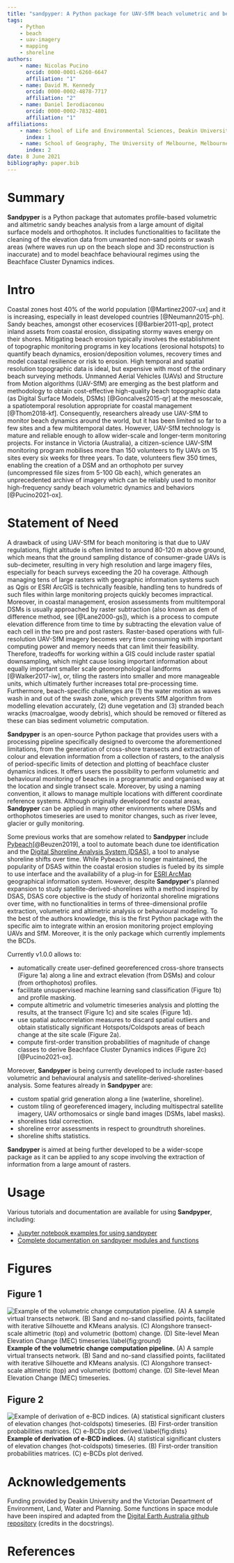 ```yaml
---
title: "sandpyper: A Python package for UAV-SfM beach volumetric and behavioural analysis"
tags:
    - Python
    - beach
    - uav-imagery
    - mapping
    - shoreline
authors:
    - name: Nicolas Pucino
      orcid: 0000-0001-6260-6647
      affiliation: "1"
    - name: David M. Kennedy
      orcid: 0000-0002-4878-7717
      affiliation: "2"
    - name: Daniel Ierodiaconou
      orcid: 0000-0002-7832-4801
      affiliation: "1"
affiliations:
    - name: School of Life and Environmental Sciences, Deakin University, Warrnambool, 3280, Australia
      index: 1
    - name: School of Geography, The University of Melbourne, Melbourne, 3010, Australia
      index: 2
date: 8 June 2021
bibliography: paper.bib
---
```


# Summary

**Sandpyper** is a Python package that automates profile-based volumetric and altimetric sandy beaches analysis from a large amount of digital surface models and orthophotos.  It includes functionalities to facilitate the cleaning of the elevation data from unwanted non-sand points or swash areas (where waves run up on the beach slope and 3D reconstruction is inaccurate) and to model beachface behavioural regimes using the Beachface Cluster Dynamics indices.

# Intro

Coastal zones host 40% of the world population [@Martinez2007-ux]  and it is increasing, especially in least developed countries [@Neumann2015-ph]. Sandy beaches, amongst other ecoservices [@Barbier2011-qp], protect inland assets from coastal erosion, dissipating stormy waves energy on their shores. Mitigating beach erosion typically involves the establishment of topographic monitoring programs in key locations (erosional hotspots) to quantify beach dynamics, erosion/deposition volumes, recovery times and model coastal resilience or risk to erosion. High temporal and spatial resolution topographic data is ideal, but expensive with most of the ordinary beach surveying methods.
Unmanned Aerial Vehicles (UAVs) and Structure from Motion algorithms (UAV-SfM) are emerging as the best platform and methodology to obtain cost-effective high-quality beach topographic data (as Digital Surface Models, DSMs) [@Goncalves2015-qr] at the mesoscale, a spatiotemporal resolution appropriate for coastal management [@Thom2018-kf]. Consequently, researchers already use UAV-SfM to monitor beach dynamics around the world, but it has been limited so far to a few sites and a few multitemporal dates. However, UAV-SfM technology is mature and reliable enough to allow wider-scale and longer-term monitoring projects.
For instance in Victoria (Australia), a citizen-science UAV-SfM monitoring program mobilises more than 150 volunteers to fly UAVs on 15 sites every six weeks for three years. To date, volunteers flew 350 times, enabling the creation of a DSM and an orthophoto per survey (uncompressed file sizes from 5-100 Gb each), which generates an unprecedented archive of imagery which can be reliably used to monitor high-frequency sandy beach volumetric dynamics and behaviors [@Pucino2021-ox].

# Statement of Need

A drawback of using UAV-SfM for beach monitoring is that due to UAV regulations, flight altitude is often limited to around 80-120 m above ground, which means that the ground sampling distance of consumer-grade UAVs is sub-decimeter, resulting in very high resolution and large imagery files, especially for beach surveys exceeding the 20 ha coverage. Although managing tens of large rasters with geographic information systems such as Qgis or ESRI ArcGIS is technically feasible, handling tens to hundreds of such files within large monitoring projects quickly becomes impractical.
Moreover, in coastal management, erosion assessments from multitemporal DSMs is usually approached by raster subtraction (also known as dem of difference method, see [@Lane2000-gs]), which is a process to compute elevation difference from time to time by subtracting the elevation value of each cell in the two pre and post rasters. Raster-based operations with full-resolution UAV-SfM imagery becomes very time consuming with important computing power and memory needs that can limit their feasibility.
Therefore, tradeoffs for working within a GIS could include raster spatial downsampling, which might cause losing important information about equally important smaller scale geomorphological landforms [@Walker2017-iw], or, tiling the rasters into smaller and more manageable units, which ultimately further increases total pre-processing time.
Furthermore, beach-specific challenges are (1) the water motion as waves wash in and out of the swash zone, which prevents SfM algorithm from modelling elevation accurately, (2) dune vegetation and (3) stranded beach wracks (macroalgae, woody debris), which should be removed or filtered as these can bias sediment volumetric computation.

**Sandpyper** is an open-source Python package that provides users with a processing pipeline specifically designed to overcome the aforementioned limitations, from the generation of cross-shore transects and extraction of colour and elevation information from a collection of rasters, to the analysis of period-specific limits of detection and plotting of beachface cluster dynamics indices. It offers users the possibility to perform volumetric and behavioural monitoring of beaches in a programmatic and organised way at the location and single transect scale. Moreover, by using a naming convention, it allows to manage multiple locations with different coordinate reference systems. Although originally developed for coastal areas, **Sandpyper** can be applied in many other environments where DSMs and orthophotos timeseries are used to monitor changes, such as river levee, glacier or gully monitoring.

Some previous works that are somehow related to **Sandpyper** include [Pybeach](https://github.com/TomasBeuzen/pybeach)[@Beuzen2019], a tool to automate beach dune toe identification and the [Digital Shoreline Analysis System (DSAS)](https://www.usgs.gov/centers/whcmsc/science/digital-shoreline-analysis-system-dsas?qt-science_center_objects=0#qt-science_center_objects), a tool to analyse shoreline shifts over time. While Pybeach is no longer maintained, the popularity of DSAS within the coastal erosion studies is fueled by its simple to use interface and the availability of a plug-in for [ESRI ArcMap](https://www.esri.com/en-us/arcgis/about-arcgis/overview) geographical information system. However, despite **Sandpyper**'s planned expansion to study satellite-derived-shorelines with a method inspired by DSAS, DSAS core objective is the study of horizontal shoreline migrations over time, with no functionalities in terms of three-dimensional profile extraction, volumetric and altimetric analysis or behavioural modeling.
To the best of the authors knowledge, this is the first Python package with the specific aim to integrate within an erosion monitoring project employing UAVs and SfM. Moreover, it is the only package which currently implements the BCDs.

Currently v1.0.0 allows to:

* automatically create user-defined georeferenced cross-shore transects (Figure 1a) along a line and extract elevation (from DSMs) and colour (from orthophotos) profiles.
* facilitate unsupervised machine learning sand classification (Figure 1b) and profile masking.
* compute altimetric and volumetric timeseries analysis and plotting the results, at the transect (Figure 1c) and site scales (Figure 1d).
* use spatial autocorrelation measures to discard spatial outliers and obtain statistically significant Hotspots/Coldspots areas of beach change at the site scale (Figure 2a).
* compute first-order transition probabilities of magnitude of change classes to derive Beachface Cluster Dynamics indices (Figure 2c) [@Pucino2021-ox].

Moreover, **Sandpyper** is being currently developed to include raster-based volumetric and behavioural analysis and satellite-derived-shorelines analysis. Some features already in **Sandpyper** are:

* custom spatial grid generation along a line (waterline, shoreline).
* custom tiling of georeferenced imagery, including multispectral satellite imagery, UAV orthomosaics or single band images (DSMs, label masks).
* shorelines tidal correction.
* shoreline error assessments in respect to groundtruth shorelines.
* shoreline shifts statistics.

**Sandpyper** is aimed at being further developed to be a wider-scope package as it can be applied to any scope involving the extraction of information from a large amount of rasters.

# Usage

Various tutorials and documentation are available for using **Sandpyper**, including:

-   [Jupyter notebook examples for using sandpyper](https://github.com/npucino/sandpyper/tree/master/examples)
-   [Complete documentation on sandpyper modules and functions](https://npucino.github.io/sandpyper/)

# Figures

## Figure 1
![**Example of the volumetric change computation pipeline.** (A) A sample virtual transects network. (B) Sand and no-sand classified points, facilitated with iterative Silhouette and KMeans analysis. (C) Alongshore transect-scale altimetric (top) and volumetric (bottom) change. (D) Site-level Mean Elevation Change (MEC) timeseries.\label{fig:ground}](joss_fig1.png)
**Example of the volumetric change computation pipeline.** (A) A sample virtual transects network. (B) Sand and no-sand classified points, facilitated with iterative Silhouette and KMeans analysis. (C) Alongshore transect-scale altimetric (top) and volumetric (bottom) change. (D) Site-level Mean Elevation Change (MEC) timeseries.

## Figure 2
![**Example of derivation of e-BCD indices.** (A) statistical significant clusters of elevation changes (hot-coldspots) timeseries. (B) First-order transition probabilities matrices. (C) e-BCDs plot derived.\label{fig:dists}](joss_fig2.png)
**Example of derivation of e-BCD indices.** (A) statistical significant clusters of elevation changes (hot-coldspots) timeseries. (B) First-order transition probabilities matrices. (C) e-BCDs plot derived.

# Acknowledgements

Funding provided by Deakin University and the Victorian Department of Environment, Land, Water and Planning.
Some functions in space module have been inspired and adapted from the [Digital Earth Australia github repository](https://github.com/GeoscienceAustralia/dea-notebooks) (credits in the docstrings).

# References
